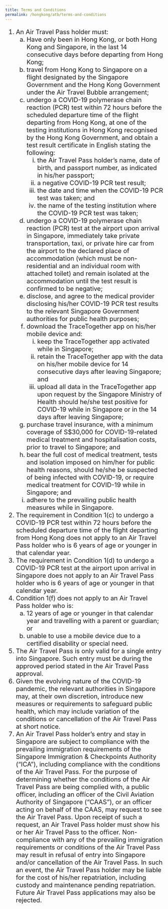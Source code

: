 ```yaml
---
title: Terms and Conditions           
permalink: /hongkong/atb/terms-and-conditions
---
```


<ol style="font-size:20px;"; list-style-type: decimal;">

<li>An Air Travel Pass holder must:

<ol style="font-size:20px; list-style-type: lower-latin;">
<li>Have only been in Hong Kong, or both Hong Kong and Singapore, in the last 14 consecutive days before departing from Hong Kong;</li>

<li>travel from Hong Kong to Singapore on a flight designated by the Singapore Government and the Hong Kong Government under the Air Travel Bubble arrangement;</li>

<li>undergo a COVID-19 polymerase chain reaction (PCR) test within 72 hours before the scheduled departure time of the flight departing from Hong Kong, at one of the testing institutions in Hong Kong recognised by the Hong Kong Government, and obtain a test result certificate in English stating the following:
<ol style="font-size:20px; list-style-type: lower-roman;">
<li>the Air Travel Pass holder’s name, date of birth, and passport number, as indicated in his/her passport;</li>
  <li>a negative COVID-19 PCR test result;</li>
  <li>the date and time when the COVID-19 PCR test was taken; and</li>
  <li>the name of the testing institution where the COVID-19 PCR test was taken;</li>
</ol>
</li>
<li>undergo a COVID-19 polymerase chain reaction (PCR) test at the airport upon arrival in Singapore, immediately take private transportation, taxi, or private hire car from the airport to the declared place of accommodation (which must be non-residential and an individual room with attached toilet) and remain isolated at the accommodation until the test result is confirmed to be negative;</li>

<li>disclose, and agree to the medical provider disclosing his/her COVID-19 PCR test results to the relevant Singapore Government authorities for public health purposes;</li>

<li>download the TraceTogether app on his/her mobile device and:
<ol style="font-size:20px; list-style-type: lower-roman;">
  <li>keep the TraceTogether app activated while in Singapore;</li>
<li>retain the TraceTogether app with the data on his/her mobile device for 14 consecutive days after leaving Singapore; and</li>
<li>upload all data in the TraceTogether app upon request by the Singapore Ministry of Health should he/she test positive for COVID-19 while in Singapore or in the 14 days after leaving Singapore;</li></ol></li>

<li>purchase travel insurance, with a minimum coverage of S$30,000 for COVID-19-related medical treatment and hospitalisation costs, prior to travel to Singapore; and</li>

<li>bear the full cost of medical treatment, tests and isolation imposed on him/her for public health reasons, should he/she be suspected of being infected with COVID-19, or require medical treatment for COVID-19 while in Singapore; and</li>

<li>adhere to the prevailing public health measures while in Singapore.</li>
</ol>
</li>
  
<li>The requirement in Condition 1(c) to undergo a COVID-19 PCR test within 72 hours before the scheduled departure time of the flight departing from Hong Kong does not apply to an Air Travel Pass holder who is 6 years of age or younger in that calendar year.</li>

<li>The requirement in Condition 1(d) to undergo a COVID-19 PCR test at the airport upon arrival in Singapore does not apply to an Air Travel Pass holder who is 6 years of age or younger in that calendar year.</li>

<li>Condition 1(f) does not apply to an Air Travel Pass holder who is:
<ol style="font-size:20px; list-style-type: lower-latin;">
<li>12 years of age or younger in that calendar year and travelling with a parent or guardian; or</li>
  <li>unable to use a mobile device due to a certified disability or special need.</li>
</ol>
</li>

<li>The Air Travel Pass is only valid for a single entry into Singapore. Such entry must be during the approved period stated in the Air Travel Pass approval.</li>

<li>Given the evolving nature of the COVID-19 pandemic, the relevant authorities in Singapore may, at their own discretion, introduce new measures or requirements to safeguard public health, which may include variation of the conditions or cancellation of the Air Travel Pass at short notice.</li>

<li>An Air Travel Pass holder’s entry and stay in Singapore are subject to compliance with the prevailing immigration requirements of the Singapore Immigration & Checkpoints Authority (“ICA”), including compliance with the conditions of the Air Travel Pass. For the purpose of determining whether the conditions of the Air Travel Pass are being complied with, a public officer, including an officer of the Civil Aviation Authority of Singapore (“CAAS”), or an officer acting on behalf of the CAAS, may request to see the Air Travel Pass. Upon receipt of such a request, an Air Travel Pass holder must show his or her Air Travel Pass to the officer. Non-compliance with any of the prevailing immigration requirements or conditions of the Air Travel Pass may result in refusal of entry into Singapore and/or cancellation of the Air Travel Pass. In such an event, the Air Travel Pass holder may be liable for the cost of his/her repatriation, including custody and maintenance pending repatriation. Future Air Travel Pass applications may also be rejected.</li>
</ol>
